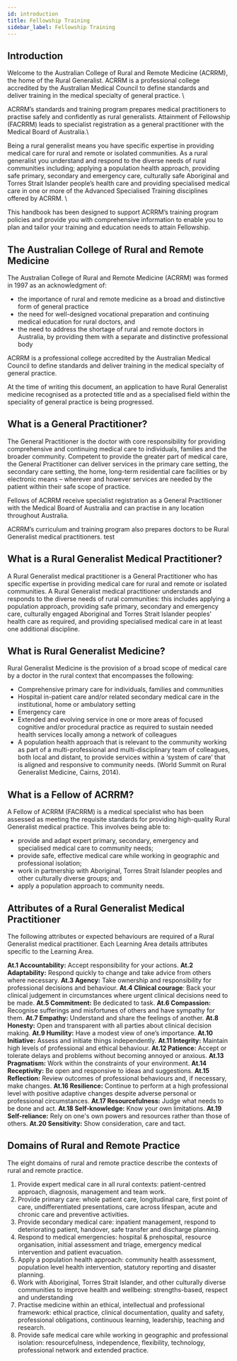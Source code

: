 ```yaml
---
id: introduction
title: Fellowship Training
sidebar_label: Fellowship Training
---
```

## Introduction

Welcome to the Australian College of Rural and Remote Medicine (ACRRM), the home of the Rural Generalist. 
ACRRM is a professional college accredited by the Australian Medical Council to define standards and deliver training in the medical specialty of general practice. \

ACRRM’s standards and training program prepares medical practitioners to practise safely and confidently as rural generalists.  Attainment of Fellowship (FACRRM) leads to specialist registration as a general practitioner with the Medical Board of Australia.\

Being a rural generalist means you have specific expertise in providing medical care for rural and remote or isolated communities. As a rural generalist you understand and respond to the diverse needs of rural communities including; applying a population health approach, providing safe primary, secondary and emergency care, culturally safe Aboriginal and Torres Strait Islander people’s health care and providing specialised medical care in one or more of the Advanced Specialised Training disciplines offered by ACRRM. \

This handbook has been designed to support ACRRM’s training program policies and provide you with comprehensive information to enable you to plan and tailor your training and education needs to attain Fellowship.

## The Australian College of Rural and Remote Medicine

The Australian College of Rural and Remote Medicine (ACRRM) was formed in 1997 as an
acknowledgment of: 

* the importance of rural and remote medicine as a broad and distinctive form of general
  practice
* the need for well-designed vocational preparation and continuing medical education for
  rural doctors, and
* the need to address the shortage of rural and remote doctors in Australia, by providing
  them with a separate and distinctive professional body

ACRRM is a professional college accredited by the Australian Medical Council to define
standards and deliver training in the medical specialty of general practice.

At the time of writing this document, an application to have Rural Generalist medicine
recognised as a protected title and as a specialised field within the speciality of general practice
is being progressed.

## What is a General Practitioner?

The General Practitioner is the doctor with core responsibility for providing comprehensive and
continuing medical care to individuals, families and the broader community. Competent to
provide the greater part of medical care, the General Practitioner can deliver services in the
primary care setting, the secondary care setting, the home, long-term residential care facilities
or by electronic means – wherever and however services are needed by the patient within their
safe scope of practice.

Fellows of ACRRM receive specialist registration as a General Practitioner with the Medical
Board of Australia and can practise in any location throughout Australia.

ACRRM’s curriculum and training program also prepares doctors to be Rural Generalist medical
practitioners. test

## What is a Rural Generalist Medical Practitioner?

A Rural Generalist medical practitioner is a General Practitioner who has specific expertise in
providing medical care for rural and remote or isolated communities. A Rural Generalist medical
practitioner understands and responds to the diverse needs of rural communities: this includes
applying a population approach, providing safe primary, secondary and emergency care,
culturally engaged Aboriginal and Torres Strait Islander peoples’ health care as required, and
providing specialised medical care in at least one additional discipline.

## What is Rural Generalist Medicine?

Rural Generalist Medicine is the provision of a broad scope of medical care by a doctor in the rural context that encompasses the following:

* Comprehensive primary care for individuals, families and communities
* Hospital in-patient care and/or related secondary medical care in the institutional, home
  or ambulatory setting
* Emergency care
* Extended and evolving service in one or more areas of focused cognitive and/or
  procedural practice as required to sustain needed health services locally among a
  network of colleagues
* A population health approach that is relevant to the community working as part of a multi-professional and multi-disciplinary team of colleagues, both
  local and distant, to provide services within a ‘system of care’ that is aligned and
  responsive to community needs. (World Summit on Rural Generalist Medicine, Cairns, 2014).

## What is a Fellow of ACRRM?

A Fellow of ACRRM (FACRRM) is a medical specialist who has been assessed as meeting the
requisite standards for providing high-quality Rural Generalist medical practice.
This involves being able to:

* provide and adapt expert primary, secondary, emergency and specialised medical care
  to community needs;
* provide safe, effective medical care while working in geographic and professional
  isolation;
* work in partnership with Aboriginal, Torres Strait Islander peoples and other culturally
  diverse groups; and
* apply a population approach to community needs.

## Attributes of a Rural Generalist Medical Practitioner

The following attributes or expected behaviours are required of a Rural Generalist medical practitioner. Each Learning Area details attributes specific to the Learning Area. 

**At.1     	Accountability:** Accept responsibility for your actions.
**At.2     	Adaptability:** Respond quickly to change and take advice from others where necessary.
**At.3     	Agency:** Take ownership and responsibility for professional decisions and behaviour.
**At.4     	Clinical courage**: Back your clinical judgement in circumstances where urgent clinical decisions need to    be made.
**At.5     	Commitment:** Be dedicated to task.
**At.6     	Compassion:** Recognise sufferings and misfortunes of others and have sympathy for them.
**At.7     	Empathy:** Understand and share the feelings of another.
**At.8     	Honesty:** Open and transparent with all parties about clinical decision making.
**At.9     	Humility:** Have a modest view of one’s importance.
**At.10     	Initiative:** Assess and initiate things independently.
**At.11     	Integrity:** Maintain high levels of professional and ethical behaviour.
**At.12     	Patience:** Accept or tolerate delays and problems without becoming annoyed or anxious.
**At.13     	Pragmatism:** Work within the constraints of your environment.
**At.14     	Receptivity:** Be open and responsive to ideas and suggestions.
**At.15     	Reflection:** Review outcomes of professional behaviours and, if necessary, make changes.
**At.16     	Resilience:** Continue to perform at a high professional level with positive adaptive changes despite adverse personal or professional circumstances.
**At.17     	Resourcefulness:** Judge what needs to be done and act. 
**At.18     	Self-knowledge:** Know your own limitations.
**At.19     	Self-reliance:** Rely on one's own powers and resources rather than those of others.
**At.20     	Sensitivity:** Show consideration, care and tact.

## Domains of Rural and Remote Practice

The eight domains of rural and remote practice describe the contexts of rural and remote
practice.

1. Provide expert medical care in all rural contexts: patient-centred approach, diagnosis,
   management and team work.
2. Provide primary care: whole patient care, longitudinal care, first point of care,
   undifferentiated presentations, care across lifespan, acute and chronic care and
   preventive activities.
3. Provide secondary medical care: inpatient management, respond to deteriorating
   patient, handover, safe transfer and discharge planning.
4. Respond to medical emergencies: hospital & prehospital, resource organisation, initial
   assessment and triage, emergency medical intervention and patient evacuation.
5. Apply a population health approach: community health assessment, population level
   health intervention, statutory reporting and disaster planning.
6. Work with Aboriginal, Torres Strait Islander, and other culturally diverse communities to
   improve health and wellbeing: strengths-based, respect and understanding
7. Practise medicine within an ethical, intellectual and professional framework: ethical
   practice, clinical documentation, quality and safety, professional obligations, continuous
   learning, leadership, teaching and research.
8. Provide safe medical care while working in geographic and professional isolation:
   resourcefulness, independence, flexibility, technology, professional network and
   extended practice.